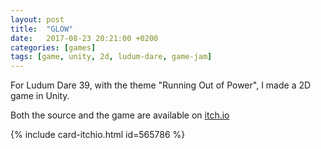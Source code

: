 ```yaml
---
layout: post
title:  "GLOW"
date:   2017-08-23 20:21:00 +0200
categories: [games]
tags: [game, unity, 2d, ludum-dare, game-jam]
---
```

For Ludum Dare 39, with the theme "Running Out of Power", I made a 2D game in Unity.

Both the source and the game are available on [itch.io](#play-it-here)

{% include card-itchio.html id=565786 %}  

[play-it-here]: https://abductedPlatypus.itch.io/glow
